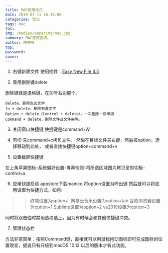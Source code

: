 ```yaml
---
title: MAC使用技巧
date: 2019-07-11 16:18:00
categories: 笔记
tags: mac
toc: 
img: /medias/paperimg/mac.jpg
summary: MAC使用技巧。
author: 陈德强
top: 
password: 
cover: 
---
```


1. 右键新建文件
使用插件：[Easy New File 4.5](https://www.macbl.com/app/system/easy-new-file)

2. 善用删除键delete

删除键就是退格键，在加号右边那个。
```
delete，删除左边文字
fn + delete，刪除右邊文字
Option + delete（Control + delete），一次刪除一個單詞
Command + delete，删除文件及文件夹等。
```

3. 关闭窗口快捷键
快捷键是command+W

4. 剪切
先command+c拷贝文件，
然后在目标文件夹右键，然后按option，选择移动到此处，
或者直接快捷键option+command+v

5. 设置截屏快捷键

左上角苹果图标-系统偏好设置-屏幕快照-将所选区域图片拷贝至剪切板-control+a

6. 应用快捷启动
appstore下载manico
将option设置为呼出键
然后就可以将应用设置为快捷方式，如将:

>> 终端设置为option+`
>> 网易云音乐设置为option+tab
>> 谷歌浏览器设置为option+1
>> Sublime设置为option+2
>> vs2019设置为option+3

同时将双击临时禁用选项选上，因为有时候会和其他快捷键冲突。

7. 管理状态栏

方法非常简单：按照Command键，直接就可以用鼠标拖动图标即可完成图标的位置改变，据说只有升级到macOS 10.12 以后的版本才有此功能。

